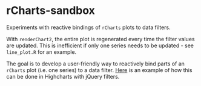 # rCharts-sandbox
Experiments with reactive bindings of `rCharts` plots to data filters. 

With `renderChart2`, the entire plot is regenerated every time the filter values are updated. This is inefficient if only one series needs to be updated - see `line_plot.R` for an example. 

The goal is to develop a user-friendly way to reactively bind parts of an `rCharts` plot (i.e. one series) to a data filter. [Here](http://jsfiddle.net/7pzhdf70/2/) is an example of how this can be done in Highcharts with jQuery filters.

